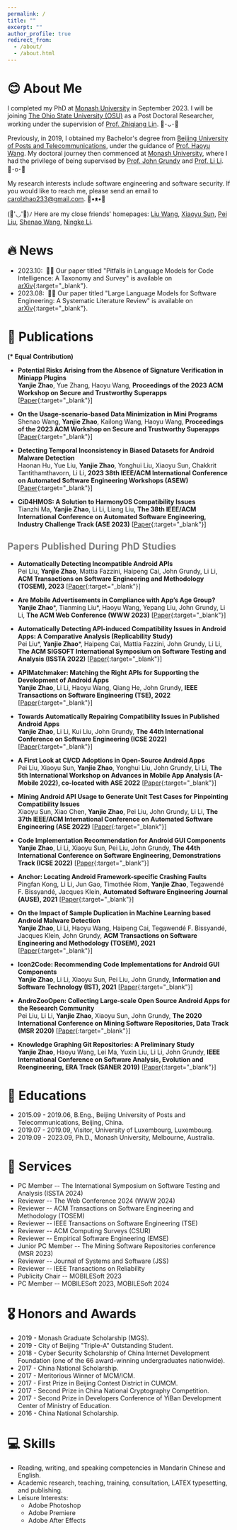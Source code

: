 ```yaml
---
permalink: /
title: ""
excerpt: ""
author_profile: true
redirect_from: 
  - /about/
  - /about.html
---
```


<span class='anchor' id='about-me'></span>
# 😊 About Me

I completed my PhD at [Monash University](https://www.monash.edu/) in September 2023. I will be joining [The Ohio State University (OSU)](https://www.osu.edu/) as a Post Doctoral Researcher, working under the supervision of [Prof. Zhiqiang Lin](https://web.cse.ohio-state.edu/~lin.3021/). 🍑･ᴗ･🍑

Previously, in 2019, I obtained my Bachelor's degree from [Beijing University of Posts and Telecommunications](https://www.bupt.edu.cn/), under the guidance of [Prof. Haoyu Wang](https://howiepku.github.io/). My doctoral journey then commenced at [Monash University](https://www.monash.edu/), where I had the privilege of being supervised by [Prof. John Grundy](https://sites.google.com/site/johncgrundy/) and [Prof. Li Li](http://lilicoding.github.io/). 🍒･o･🍒  

My research interests include software engineering and software security. If you would like to reach me, please send an email to <a href="mailto:carolzhao233@gmail.com">carolzhao233@gmail.com</a>. 🥣•ᴥ•🥣

(🔴'◡'🔴)ﾉ Here are my close friends' homepages: [Liu Wang](https://liuer-wang.github.io/), [Xiaoyu Sun](https://sunxiaobiu.github.io/), [Pei Liu](https://gspeiliu.github.io/), [Shenao Wang](https://shenaow.github.io/), [Ningke Li](https://ningke-li.github.io/).


# 🔥 News
- 2023.10: &nbsp;🎉🎉 Our paper titled "Pitfalls in Language Models for Code Intelligence: A Taxonomy and Survey" is available on [arXiv](https://arxiv.org/abs/2310.17903){:target="_blank"}.
- 2023.08: &nbsp;🎉🎉 Our paper titled "Large Language Models for Software Engineering: A Systematic Literature Review" is available on [arXiv](https://arxiv.org/abs/2308.10620){:target="_blank"}.

  
# 📝 Publications 

**(\* Equal Contribution)**

* **Potential Risks Arising from the Absence of Signature Verification in Miniapp Plugins**
    <br>**Yanjie Zhao**, Yue Zhang, Haoyu Wang, **Proceedings of the 2023 ACM Workshop on Secure and Trustworthy Superapps** [[Paper](){:target="_blank"}]

* **On the Usage-scenario-based Data Minimization in Mini Programs**
    <br>Shenao Wang, **Yanjie Zhao**, Kailong Wang, Haoyu Wang, **Proceedings of the 2023 ACM Workshop on Secure and Trustworthy Superapps** [[Paper](){:target="_blank"}]

* **Detecting Temporal Inconsistency in Biased Datasets for Android Malware Detection**
    <br>Haonan Hu, Yue Liu, **Yanjie Zhao**, Yonghui Liu, Xiaoyu Sun, Chakkrit Tantithamthavorn, Li Li, **2023 38th IEEE/ACM International Conference on Automated Software Engineering Workshops (ASEW)** [[Paper](){:target="_blank"}]


* **CiD4HMOS: A Solution to HarmonyOS Compatibility Issues**
    <br>Tianzhi Ma, **Yanjie Zhao**, Li Li, Liang Liu, **The 38th IEEE/ACM International Conference on Automated Software Engineering, Industry Challenge Track (ASE 2023)** [[Paper](){:target="_blank"}]

  
## <span style="color:grey">Papers Published During PhD Studies</span> 


* **Automatically Detecting Incompatible Android APIs**
    <br>Pei Liu, **Yanjie Zhao**, Mattia Fazzini, Haipeng Cai, John Grundy, Li Li, **ACM Transactions on Software Engineering and Methodology (TOSEM), 2023** [[Paper](){:target="_blank"}]


* **Are Mobile Advertisements in Compliance with App’s Age Group?**
    <br>**Yanjie Zhao**\*, Tianming Liu\*, Haoyu Wang, Yepang Liu, John Grundy, Li Li, **The ACM Web Conference (WWW 2023)** [[Paper](){:target="_blank"}]


* **Automatically Detecting API-induced Compatibility Issues in Android Apps: A Comparative Analysis (Replicability Study)**
    <br>Pei Liu\*, **Yanjie Zhao**\*, Haipeng Cai, Mattia Fazzini, John Grundy, Li Li, **The ACM SIGSOFT International Symposium on Software Testing and Analysis (ISSTA 2022)** [[Paper](http://YanjieZhao96.github.io/files/liu2022automatically.pdf){:target="_blank"}]


* **APIMatchmaker: Matching the Right APIs for Supporting the Development of Android Apps**
    <br>**Yanjie Zhao**, Li Li, Haoyu Wang, Qiang He, John Grundy, **IEEE Transactions on Software Engineering (TSE), 2022** [[Paper](http://YanjieZhao96.github.io/files/zhao2022apimatchmaker.pdf){:target="_blank"}]
    

* **Towards Automatically Repairing Compatibility Issues in Published Android Apps**
    <br>**Yanjie Zhao**, Li Li, Kui Liu, John Grundy, **The 44th International Conference on Software Engineering (ICSE 2022)** [[Paper](http://YanjieZhao96.github.io/files/zhao2022towards.pdf){:target="_blank"}]


* **A First Look at CI/CD Adoptions in Open-Source Android Apps**
    <br>Pei Liu, Xiaoyu Sun, **Yanjie Zhao**, Yonghui Liu, John Grundy, Li Li, **The 5th International Workshop on Advances in Mobile App Analysis (A-Mobile 2022), co-located with ASE 2022** [[Paper](http://YanjieZhao96.github.io/files/liu2022first.pdf){:target="_blank"}]
    

* **Mining Android API Usage to Generate Unit Test Cases for Pinpointing Compatibility Issues**
    <br>Xiaoyu Sun, Xiao Chen, **Yanjie Zhao**, Pei Liu, John Grundy, Li Li, **The 37th IEEE/ACM International Conference on Automated Software Engineering (ASE 2022)** [[Paper](http://YanjieZhao96.github.io/files/sun2022mining.pdf){:target="_blank"}]


* **Code Implementation Recommendation for Android GUI Components**
    <br>**Yanjie Zhao**, Li Li, Xiaoyu Sun, Pei Liu, John Grundy, **The 44th International Conference on Software Engineering, Demonstrations Track (ICSE 2022)** [[Paper](http://YanjieZhao96.github.io/files/zhao2022code.pdf){:target="_blank"}]


* **Anchor: Locating Android Framework-specific Crashing Faults**
    <br>Pingfan Kong, Li Li, Jun Gao, Timothée Riom, **Yanjie Zhao**, Tegawendé F. Bissyandé, Jacques Klein, **Automated Software Engineering Journal (AUSE), 2021** [[Paper](http://YanjieZhao96.github.io/files/kong2021anchor.pdf){:target="_blank"}]


* **On the Impact of Sample Duplication in Machine Learning based Android Malware Detection**
    <br>**Yanjie Zhao**, Li Li, Haoyu Wang, Haipeng Cai, Tegawendé F. Bissyandé, Jacques Klein, John Grundy, **ACM Transactions on Software Engineering and Methodology (TOSEM), 2021** [[Paper](http://YanjieZhao96.github.io/files/zhao2021impact.pdf){:target="_blank"}]
    

* **Icon2Code: Recommending Code Implementations for Android GUI Components**
    <br>**Yanjie Zhao**, Li Li, Xiaoyu Sun, Pei Liu, John Grundy, **Information and Software Technology (IST), 2021** [[Paper](http://YanjieZhao96.github.io/files/zhao2021icon2code.pdf){:target="_blank"}]
    

* **AndroZooOpen: Collecting Large-scale Open Source Android Apps for the Research Community**
    <br>Pei Liu, Li Li, **Yanjie Zhao**, Xiaoyu Sun, John Grundy, **The 2020 International Conference on Mining Software Repositories, Data Track (MSR 2020)** [[Paper](http://YanjieZhao96.github.io/files/liu2020androzooopen.pdf){:target="_blank"}]
    

* **Knowledge Graphing Git Repositories: A Preliminary Study**
    <br>**Yanjie Zhao**, Haoyu Wang, Lei Ma, Yuxin Liu, Li Li, John Grundy, **IEEE International Conference on Software Analysis, Evolution and Reengineering, ERA Track (SANER 2019)** [[Paper](http://YanjieZhao96.github.io/files/zhao2019knowledge.pdf){:target="_blank"}]


<!-- - [Lorem ipsum dolor sit amet, consectetur adipiscing elit. Vivamus ornare aliquet ipsum, ac tempus justo dapibus sit amet](https://github.com), A, B, C, **CVPR 2020** -->


# 📖 Educations
* 2015.09 - 2019.06, B.Eng., Beĳing University of Posts and Telecommunications, Beijing, China.
* 2019.07 - 2019.09, Visitor, University of Luxembourg, Luxembourg.
* 2019.09 - 2023.09, Ph.D., Monash University, Melbourne, Australia.


# 📒 Services
* PC Member -- The International Symposium on Software Testing and Analysis (ISSTA 2024)
* Reviewer -- The Web Conference 2024 (WWW 2024)
* Reviewer -- ACM Transactions on Software Engineering and Methodology (TOSEM)
* Reviewer -- IEEE Transactions on Software Engineering (TSE)
* Reviewer -- ACM Computing Surveys (CSUR)
* Reviewer -- Empirical Software Engineering (EMSE)
* Junior PC Member -- The Mining Software Repositories conference (MSR 2023)
* Reviewer -- Journal of Systems and Software (JSS)
* Reviewer -- IEEE Transactions on Reliability
* Publicity Chair -- MOBILESoft 2023
* PC Member -- MOBILESoft 2023, MOBILESoft 2024
 

# 🎖 Honors and Awards
* 2019 - Monash Graduate Scholarship (MGS).
* 2019 - City of Beijing "Triple-A" Outstanding Student.
* 2018 - Cyber Security Scholarship of China Internet Development Foundation (one of the 66 award-winning undergraduates nationwide).
* 2017 - China National Scholarship.
* 2017 - Meritorious Winner of MCM/ICM.
* 2017 - First Prize in Beĳing Contest District in CUMCM.
* 2017 - Second Prize in China National Cryptography Competition.
* 2017 - Second Prize in Developers Conference of YiBan Development Center of Ministry of Education.
* 2016 - China National Scholarship.
 

# 💻 Skills
* Reading, writing, and speaking competencies in Mandarin Chinese and English.
* Academic research, teaching, training, consultation, LATEX typesetting, and publishing.
* Leisure Interests:
  * Adobe Photoshop
  * Adobe Premiere
  * Adobe After Effects


<br>
<br>
<br>
<br>
<br>
